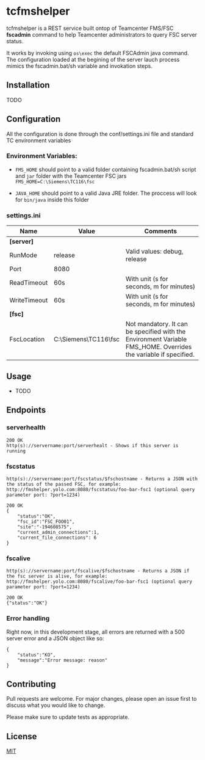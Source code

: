 # tcfmshelper

tcfmshelper is a REST service built ontop of Teamcenter FMS/FSC **fscadmin** command to help Teamcenter administrators to query FSC server status. 

It works by invoking using  ```os\exec``` the default FSCAdmin java command. The configuration loaded at the begining of the server lauch process mimics the fscadmin.bat/sh variable and invokation steps.

## Installation

TODO

## Configuration

All the configuration is done through the conf/settings.ini file and standard TC environment variables

### Environment Variables:

- ```FMS_HOME``` should point to a valid folder containing fscadmin.bat/sh script and ```jar``` folder with the Teamcenter FSC jars  
    ```FMS_HOME=C:\Siemens\TC116\fsc```

- ```JAVA_HOME``` should point to a valid Java JRE folder. The proccess will look for ```bin/java``` inside this folder

### settings.ini

**Name**|**Value**|**Comments**
-----|-----|-----
**[server]**| | 
RunMode|release|Valid values: debug, release
Port|8080| 
ReadTimeout|60s|With unit (s for seconds, m for minutes)
WriteTimeout|60s|With unit (s for seconds, m for minutes)
**[fsc]**| | 
FscLocation|C:\Siemens\TC116\fsc|Not mandatory. It can be specified with the Environment Variable FMS\_HOME. Overrides the variable if specified.
## Usage

- TODO

## Endpoints

### serverhealth
    200 OK
    http(s)://servername:port/serverhealt - Shows if this server is running

### fscstatus

    http(s)://servername:port/fscstatus/$fschostname - Returns a JSON with the status of the passed FSC, for example: http://fmshelper.yolo.com:8080/fscstatus/foo-bar-fsc1 (optional query parameter port: ?port=1234)

```
200 OK
{
    "status":"OK",
    "fsc_id":"FSC_FOO01",
    "site":"-194608575",
    "current_admin_connections":1,
    "current_file_connections": 6
}
```

### fscalive

    http(s)://servername:port/fscalive/$fschostname - Returns a JSON if the fsc server is alive, for example: http://fmshelper.yolo.com:8080/fscalive/foo-bar-fsc1 (optional query parameter port: ?port=1234)

```
200 OK
{"status":"OK"}
```

### Error handling 

Right now, in this development stage, all errors are returned with a 500 server error and a JSON object like so:

    {
        "status":"KO",
        "message":"Error message: reason"
    }
## Contributing

Pull requests are welcome. For major changes, please open an issue first to discuss what you would like to change.

Please make sure to update tests as appropriate.

## License

[MIT](https://choosealicense.com/licenses/mit/)
